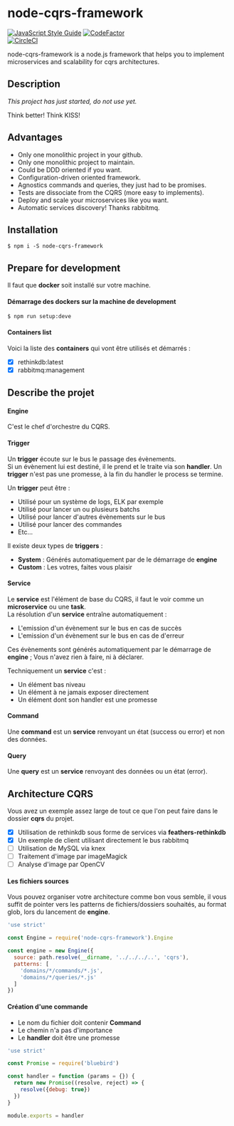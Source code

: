 # node-cqrs-framework

[![JavaScript Style Guide](https://img.shields.io/badge/code%20style-standard-brightgreen.svg)](http://standardjs.com/)
[![CodeFactor](https://www.codefactor.io/repository/github/gperreymond/node-cqrs-framework/badge)](https://www.codefactor.io/repository/github/gperreymond/node-cqrs-framework)  
[![CircleCI](https://circleci.com/gh/gperreymond/node-cqrs-framework.svg?style=svg)](https://circleci.com/gh/gperreymond/node-cqrs-framework)

node-cqrs-framework is a node.js framework that helps you to implement microservices and scalability for cqrs architectures.

## Description

*This project has just started, do not use yet.*

Think better! Think KISS!

## Advantages

* Only one monolithic project in your github.
* Only one monolithic project to maintain.
* Could be DDD oriented if you want.
* Configuration-driven oriented framework.
* Agnostics commands and queries, they just had to be promises.
* Tests are dissociate from the CQRS (more easy to implements).
* Deploy and scale your microservices like you want.
* Automatic services discovery! Thanks rabbitmq.

## Installation  

```
$ npm i -S node-cqrs-framework
```

## Prepare for development

Il faut que __docker__ soit installé sur votre machine.  

#### Démarrage des dockers sur la machine de development

```
$ npm run setup:deve
```
#### Containers list

Voici la liste des __containers__ qui vont être utilisés et démarrés :

- [x] rethinkdb:latest
- [x] rabbitmq:management

## Describe the projet

#### Engine

C'est le chef d'orchestre du CQRS.

#### Trigger

Un __trigger__ écoute sur le bus le passage des évènements.  
Si un évènement lui est destiné, il le prend et le traite via son __handler__.
Un __trigger__ n'est pas une promesse, à la fin du handler le process se termine.

Un __trigger__ peut être :

- Utilisé pour un système de logs, ELK par exemple
- Utilisé pour lancer un ou plusieurs batchs
- Utilisé pour lancer d'autres évènements sur le bus
- Utilisé pour lancer des commandes
- Etc...

Il existe deux types de __triggers__ :

- __System__ : Générés automatiquement par de le démarrage de __engine__
- __Custom__ : Les votres, faites vous plaisir

#### Service

Le __service__ est l'élément de base du CQRS, il faut le voir comme un __microservice__ ou une __task__.  
La résolution d'un __service__ entraîne automatiquement :

- L'emission d'un évènement sur le bus en cas de succès
- L'emission d'un évènement sur le bus en cas de d'erreur

Ces évènements sont générés automatiquement par le démarrage de __engine__ ; Vous n'avez rien à faire, ni à déclarer.

Techniquement un __service__ c'est :

- Un élément bas niveau
- Un élément à ne jamais exposer directement
- Un élément dont son handler est une promesse

#### Command

Une __command__ est un __service__ renvoyant un état (success ou error) et non des données.

#### Query

Une __query__ est un __service__ renvoyant des données ou un état (error).

## Architecture CQRS

Vous avez un exemple assez large de tout ce que l'on peut faire dans le dossier __cqrs__ du projet.

- [x] Utilisation de rethinkdb sous forme de services via __feathers-rethinkdb__
- [x] Un exemple de client utilisant directement le bus rabbitmq
- [ ] Utilisation de MySQL via knex
- [ ] Traitement d'image par imageMagick
- [ ] Analyse d'image par OpenCV

#### Les fichiers sources

Vous pouvez organiser votre architecture comme bon vous semble, il vous suffit de pointer vers les patterns de fichiers/dossiers souhaités, au format glob, lors du lancement de __engine__.

```javascript
'use strict'

const Engine = require('node-cqrs-framework').Engine

const engine = new Engine({
  source: path.resolve(__dirname, '../../../..', 'cqrs'),
  patterns: [
    'domains/*/commands/*.js',
    'domains/*/queries/*.js'
  ]
})
```

#### Création d'une commande

- Le nom du fichier doit contenir __Command__
- Le chemin n'a pas d'importance
- Le __handler__ doit être une promesse

```javascript
'use strict'

const Promise = require('bluebird')

const handler = function (params = {}) {
  return new Promise((resolve, reject) => {
    resolve({debug: true})
  })
}

module.exports = handler
```
